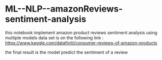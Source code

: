 # ML--NLP--amazonReviews-sentiment-analysis

this notebook implement amazon product reviews sentiment analysis using multiple models data set is on the following link :
https://www.kaggle.com/datafiniti/consumer-reviews-of-amazon-products

the final result is the model predict the sentiment of a review 
